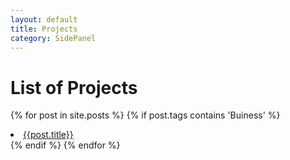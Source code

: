 ```yaml
---
layout: default
title: Projects
category: SidePanel
---
```

# List of Projects


{% for post in site.posts %}
{% if post.tags contains 'Buiness' %}

<li><a href="{{post.url}}">  {{post.title}}  </a></li>
{% endif %}
{% endfor %}

<!-- THIS IS WORKING

{% for post in site.posts %}

<li><a href="{{post.url}}">  {{post.title}}  </a></li>

{% endfor %}
-->
		

